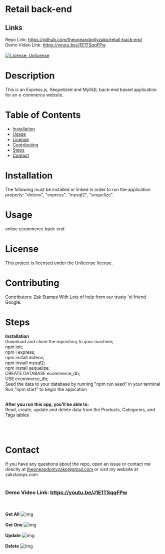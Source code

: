 # Retail back-end<br/>

## Links

  Repo Link: https://github.com/theoneandonlyzako/retail-back-end
  <br/>
  Demo Video Link: https://youtu.be/J1E1TSqqFPw
  <br/><br/>
  [![License: Unlicense](https://img.shields.io/badge/license-Unlicense-blue.svg)](http://unlicense.org/)


  # Description
This is an Express.js, Sequelized and MySQL back-end based application for an e-commerce website.</br>
  

  # Table of Contents 
  * [Installation](#installation)
  * [Usage](#usage)
  * [License](#license)
  * [Contributing](#contributing)
  * [Steps](#steps)
  * [Contact](#contact)
  
 
  # Installation
  The following must be installed or linked in order to run the application properly: "dotenv", "express", "mysql2", "sequelize".
  
  # Usage
  ​online ecommerce back-end 
 
  # License
  This project is licensed under the Unlicense license.
  
  # Contributing
  ​Contributors: Zak Stamps With Lots of help from our trusty 'ol friend Google.

  # Steps
  **Installation** <br/>
Download and clone the repository to your machine;<br/>
npm init;<br/>
npm i express;<br/>
npm install dotenv;<br/>
npm install mysql2;<br/>
npm install sequelize;<br/>
CREATE DATABASE ecommerce_db;<br/>
USE ecommerce_db;<br/>
Seed the data to your database by running "npm run seed" in your terminal<br/>
Run "npm start" to begin the appication<br/></br>

**After you run this app, you'll be able to:**<br/>
Read, create, update and delete data from the Products, Categories, and Tags tables

  <br/></br>
  # Contact
  If you have any questions about the repo, open an issue or contact me directly at theoneandonlyzako@gmail.com or visit my website at zakstamps.com
    <br/><br/>
  ### Demo Video Link: https://youtu.be/J1E1TSqqFPw
 
  <br/></br>
  **Get All**
  ![img](assets/getAll.gif)
  <br/></br>
  **Get One**
  ![img](assets/getOne.gif)
  <br/></br>
  **Update**
  ![img](assets/Update.gif)
   <br/></br>
  **Delete**
  ![img](assets/Delete.gif)
